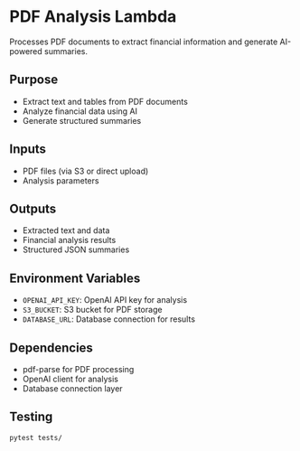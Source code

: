 # PDF Analysis Lambda

Processes PDF documents to extract financial information and generate AI-powered summaries.

## Purpose
- Extract text and tables from PDF documents
- Analyze financial data using AI
- Generate structured summaries

## Inputs
- PDF files (via S3 or direct upload)
- Analysis parameters

## Outputs
- Extracted text and data
- Financial analysis results
- Structured JSON summaries

## Environment Variables
- `OPENAI_API_KEY`: OpenAI API key for analysis
- `S3_BUCKET`: S3 bucket for PDF storage
- `DATABASE_URL`: Database connection for results

## Dependencies
- pdf-parse for PDF processing
- OpenAI client for analysis
- Database connection layer

## Testing
```bash
pytest tests/
```
